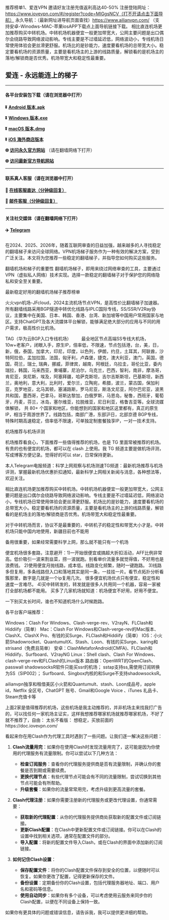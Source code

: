 推荐榜单1、爱连VPN
邀请好友注册充值返利高达40-50%
注册登陆网址：https://www.iovevpn.com/#/register?code=MIGgsNCV（打不开请点击下面导航）
永久导航：（最新网址进导航页面查找）https://www.ailianvpn.com/
（支持安卓-Winodws-MAC-苹果iosAPP下载点上面导航链接下载。
相比直连机场更加推荐购买中转机场。中转机场机器便宜一般更加带宽大，公网主要问题是出口偶尔会绕路导致网络波动影响。专线主要是不过墙延迟低，网络波动小，专线机场日常使用体验会更丝滑更舒服。机场比的是钞能力，速度要看机场的总带宽大小。稳定要看机场的资源质量，主要是看机场主的上游的线路质量，解锁看的是机场主的落地/解锁商是否优秀。机场带宽大和稳定性最重要。


## 爱连 - 永远能连上的梯子 #
- - - -
#### 各平台安装包下载（请在浏览器中打开）

**:arrow_double_down: [Android 版本.apk](https://xz.ioveapp.com/os/az/iovevpn-anzhuo.apk)**

**:arrow_double_down: [Windows 版本.exe](https://xz.ioveapp.com/os/pc/iovevpn-pc.exe)**

**:arrow_double_down: [macOS 版本.dmg](https://xz.ioveapp.com/os/mac/iovevpn-mac.pkg)**

**:arrow_double_down: [iOS 海外商店版本](https://xz.ioveapp.com/os/mac/iovevpn-ios.exe)**

**:globe_with_meridians: [访问永久官方网站](https://www.iovevpn.com)** （请在翻墙网络下打开）

**:globe_with_meridians: [访问最新官方导航网站](https://www.ailianvpn.com)** 

- - - -
#### 联系真人客服（请在浏览器中打开）

**:speech_balloon: [在线客服直达（分钟级回复）](https://t.me/iovevpn)**

**:e-mail: [邮件客服（分钟级回复）](mailto:ailianvpn@gmail.com)**
- - - -
#### 关注社交媒体（请在翻墙网络下打开）

**:airplane: [Telegram](http://t.me/iovevpn1)**
###

在2024、2025、2026年，随着互联网审查的日益加强，越来越多的人寻找稳定的翻墙梯子来访问全球网络。VPN机场梯子服务作为一种有效的解决方案，受到广泛关注。本文将为您推荐一些稳定的翻墙梯子，并指导您如何购买这些服务。

翻墙机场和梯子的重要性
翻墙机场梯子，即用来绕过网络审查的工具，主要通过VPN（虚拟私人网络）技术实现。选择一款稳定的翻墙梯子对于保护您的网络隐私和安全至关重要。

最新稳定好用的翻墙机场梯子推荐榜单

火火vpn机场-JFcloud，2024主流机场节点VPN，是高性价比翻墙梯子加速器。所有翻墙线路采用BGP隧道中转优化线路与IPLC国际专线，SS/SSR/V2Ray协议，主要集中在美国、日本、韩国、香港、台湾、新加坡等中国用户常用国家与地区。支持ChatGPT及各大流媒体平台解锁，能够满足绝大部分的应用与不同的用户需求，极高性价比机场。

TAG（华为云BGP入口专线机场）
  最全地区节点高端SS专线大机场，10w+老客户，闭眼入手，原生IP，倍率低，不限速，节点包括港，台，美，日，新，俄，泰国，加拿大，印尼，印度，以色列，伊朗，约旦，土耳其，阿联酋，沙特阿拉伯，孟加拉国，法国，匈牙利，卢森堡，捷克，澳大利亚，澳门，英国，德国，荷兰，瑞士, 瑞典，挪威，菲律宾，越南，阿根廷，乌拉圭，哥伦比亚，委内瑞拉，韩国，马来西亚，柬埔寨，尼泊尔，乌克兰，巴西，智利，南非，摩洛哥，肯尼亚，突尼斯，埃及，阿塞拜疆，哈萨克斯坦，吉尔吉斯斯坦，巴基斯坦，新西兰，奥地利，意大利，比利时，爱尔兰，立陶宛，希腊，波兰，蒙古国，保加利亚，克罗地亚，北马其顿，塞浦路斯，罗马尼亚，斯洛文尼亚，阿尔巴尼亚，波黑共和国，墨西哥，巴拿马，哥斯达黎加，白俄罗斯，马恩岛，秘鲁，西班牙，葡萄牙，丹麦，芬兰，冰岛，塞尔维亚，拉脱维亚，尼日利亚，格鲁吉亚等。全球流媒体解锁， 共 80+ 个国家和地区，你能想到的国家和地区这里都有，真正的原生IP，相当于周游世界了。线路包括，南部广港，东部沪日，北部京德 BGP专线，特殊时期高速稳定，倍率低不限速，可单独定制套餐独享IP，一对一技术支持。

机场推荐与机场评测

机场推荐看良心，下面推荐一些值得推荐的机场，也是 TG 里面常被推荐的机场。有贵的也有便宜的机场，都可以在 clash 上使用。我 TG 频道主要是做机场评测，写成博客方便记录。觉得好的可以 star，日常保持更新。

本人Telegram电报频道：科学上网观察与机场测速TG频道：最新机场推荐与机场评测，掌握最新机场优惠折扣通知，最新科学上网相关新闻与消息，各种想法等，欢迎关注。

相比直连机场更加推荐购买中转机场。中转机场机器便宜一般更加带宽大，公网主要问题是出口偶尔会绕路导致网络波动影响。专线主要是不过墙延迟低，网络波动小，专线机场日常使用体验会更丝滑更舒服。机场比的是钞能力，速度要看机场的总带宽大小。稳定要看机场的资源质量，主要是看机场主的上游的线路质量，解锁看的是机场主的落地/解锁商是否优秀。机场带宽大和稳定性最重要。

对于中转机场而言，协议不是最重要的，中转机子的稳定性和带宽大小才是。中转机场只能中国内地使用，新疆目前也不能用

备用很重要，如果经常需要科学上网，那么就不能只有一个机场

便宜机场很多套路，注意避开：1)一开始很便宜或搞超大折扣活动，AFF比例非常高。低价吸引一波来割韭菜，捞一波就跑。别看单价流量多就觉得值，不好用也是浪费钱。 2)使用便宜月抛线路，成本低。线路变化频繁，随时一键跑路。 3)线路多但复用，多条线路但入口和落地其实是同一条，一挂挂一片。看节点拓扑分析看簇那里，数字是几就是一个ip复用几次。 很多便宜机场优点只有便宜，稳定性和速度一言难尽。 4)买中转转发的，转发就是很多人共用同一个机器，容易一家被打全部机场都不能用。 买多了几家机场就知道：机场便宜不好用，好用不便宜。

一下别买太长时间，谁也不知道机场什么时候跑路。

各平台客户端推荐：

Windows：Clash For Windows、Clash-verge-rev、V2rayN、FLClash和Hiddiify（简单）
Mac：Clash For Windows和Clash-verge-rev的Mac版本、ClashX、ClashX Pro、有钱的买Surge、FLClash和Hiddiify（简单）
IOS：小火箭Shadowrocket、QuantumultX、Stash、Loon、有钱的买Surge、karing和strisand（免费且简单）
安卓：ClashMetaforAndroid(CMFA)、FLClash和Hiddiify、Surfboard、V2rayNG
Linux：Shell clash、Clash For Windows、clash-verge-rev和FLClash的Linux版本
路由器：OpenWRT的OpenClash、passwall
shadowsocksR软件只能买ssr的机场； sstap支持ss,需使用订阅转换为SS（SIP002）； Surfboard、Singbox内核的和Surge不支持shadowsocksR。

ailianvpn独享和租借美区小火箭和Quantumult、stash、Loon成品号，apple id，Netflix 全区号，ChatGPT 账号、Gmail和Google Voice 、iTunes 礼品卡、Steam充值卡等

上面2家是值得推荐的机场，这些机场是我主动推荐的，并非机场主来找我打广告的，可以找任何一家机场主证实，这样我想推荐哪家机场就推荐哪家机场，不好了就不推荐了，自由：
太长不看版：
想稳定，买放前面的https://doc.iovevpn.com/

看起来你在用Clash作为代理工具时遇到了一些问题。让我们逐一解决这些问题：

1. **Clash流量用完**：如果你在使用Clash时发现流量用完了，这可能是因为你使用的代理服务有流量限制。你可以尝试以下几种方法：
   - **检查订阅服务**：查看你的代理服务提供商是否有流量限制，并确认你的套餐是否到期或需要续费。
   - **更换代理节点**：有些代理节点可能会有不同的流量限制，尝试切换到其他节点可能会有所帮助。
   - **升级套餐**：如果你的流量常常用完，考虑升级到更高流量的套餐。

2. **Clash代理注册**：如果你需要注册新的代理服务或更改代理设置，你通常需要：
   - **获取新的代理配置**：从你的代理服务提供商处获取新的配置文件或订阅链接。
   - **更新Clash配置**：在Clash中更新配置文件或订阅链接。你可以在Clash的设置中找到相关选项，通常在配置文件的部分。
   - **导入配置**：将新的配置文件导入Clash，或在Clash的界面中添加新的订阅链接。

3. **如何记住Clash设置**：
   - **保存配置文件**：将你的Clash配置文件保存到安全的位置，以便随时可以恢复。如果你更改了配置，记得更新保存的文件。
   - **备份设置**：定期备份你的Clash设置，包括代理服务器地址、端口、用户名和密码等信息。
   - **使用自动同步**：如果你有多个设备，可以考虑使用云服务来同步你的Clash配置，以便在不同设备上保持一致。

如果你有更具体的问题或错误信息，请告诉我，我可以提供更详细的帮助。
